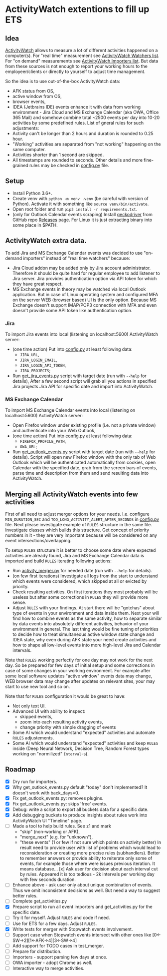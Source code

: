 # ActivityWatch extentions to fill up ETS

## Idea

[ActivityWatch](https://activitywatch.net/) allows to measure a lot of different activities happened on a computer(s).
For "real time" measurement see [ActivityWatch Watchers list](https://docs.activitywatch.net/en/latest/watchers.html).
For "on demand" measurements see [ActivityWatch Importers list](https://docs.activitywatch.net/en/latest/importers.html).
But data from these sources is not enough to report your working hours to the employeer/clients or directly to yourself to adjust time management.

So the idea is to use out-of-the-box ActivityWatch data:
- AFK status from OS,
- active window from OS,
- browser events,
- IDEA (Jetbrains IDE) events
enhance it with data from working environment - Jira Cloud and MS Exchange Calendar (aka OWA, Office 365 Mail)
and somehow combine total ~2500 events per day into 10-20 activities by some predefined rules.
List of gneral rules for such adjustments:
- Activity can't be longer than 2 hours and duration is rounded to 0.25 hour.
- "Working" activities are separated from "not working" happening on the same computer.
- Activities shorter than 1 second are skipped.
- All timestamps are rounded to seconds.
Other details and more fine-grained rules may be checked in [config.py](/activity_merger/config/config.py) file.

## Setup

- Install Python 3.6+.
- Create venv with `python -m venv .venv` (be careful with version of Python).
    Activate it with something like `source venv/bin/activate`.
- Open root folder and run `pip3 install -r requirements.txt`.
- (only for Outlook Calendar events scraping) Install [geckodriver](https://github.com/mozilla/geckodriver) from GitHub repo [Releases](https://github.com/mozilla/geckodriver/releases) page. For Linux it is just extracting binary into some place in $PATH.

## ActivityWatch extra data.

To add Jira and MS Exchange Calendar events was decided to use "on-demand importers" instead of "real time watchers" because:
- Jira Cloud addon may be added only by Jira account administrator. Therefore it should be quite hard for regular employee to add listener to Jira server. Jira provides authentication option via API token for which they have great respect.
- MS Exchange events in theory may be watched via local Outlook application. But in case of Linux operating system and configured MFA on the server WEB (browser based) UI is the only option. Because MS Exchange doesn't support IMAP/POP3 connection with MFA and even doesn't provide some API token like authentication option.

### Jira

To import Jira events into local (listening on localhost:5600) ActivityWatch server:
- (one time action) Put into [config.py](/activity_merger/config/config.py) at least following data:
  - `JIRA_URL`,
  - `JIRA_LOGIN_EMAIL`,
  - `JIRA_LOGIN_API_TOKEN`,
  - `JIRA_PROJECTS`;
- Run [get_jira_events.py](/get_jira_events.py) script with target date (run with `--help` for details),
After a few second script will grab all you actions in specified Jira projects Jira API for specific date and import into ActivityWatch.

### MS Exchange Calendar

To import MS Exchange Calendar events into local (listening on localhost:5600) ActivityWatch server:
- Open Firefox window under existing profile (i.e. not a private window) and authenticate into your Web Outlook,
- (one time action) Put into [config.py](/activity_merger/config/config.py) at least following data:
  - `FIREFOX_PROFILE_PATH`,
  - `OWA_URL`;
- Run [get_outlook_events.py](/get_outlook_events.py) script with target date (run with `--help` for details).
Script will open new Firefox window with the only tab of Web Outlook which will be authenticated automatically from cookies,
open Calendar with the specified date, grab from the screen bars of events, parse time and description from them
and send resulting data into ActivityWatch.

## Merging all ActivityWatch events into few activities

First of all need to adjust merger options for your needs.
I.e. configure `MIN_DURATION_SEC` and `TOO_LONG_ACTIVITY_ALERT_AFTER_SECONDS` in [config.py](/activity_merger/config/config.py) file.
Next please investigate example of `RULES` structure in the same file. Investigate classes which builds this structure.
Get concept of priority numbers in it - they are very important because will be considered on any event intersections/overlapping.

To setup `RULES` structure it is better to choose some date where expected activities are already found, Jira and MS Exchange Calendar data is imported
and build `RULES` iterating following actions:
- Run [activity_merger.py](/activity_merger.py) for needed date (run with `--help` for details).
- (on few first iterations) Investigate all logs from the start to understand which events were considered, which skipped at all or evicted by priority.
- Check resulting activities. On first iterations they most probably will be useless but after some corrections in `RULES` they will provide more sense.
- Adjust `RULES` with your findings. At start there will be "gotchas" about type of events in your environment and data inside them. Next your will find how to combine events as the same activity, how to separate similar by data events into absolutely different activities, behavior of your environment in general. The last thing would be fine tuning of priorities to decide how to treat simultaneous active window state change and IDEA state, why even during AFK state your need create activities and how to shape all low-level events into more high-level Jira and Calendar intervals.

Note that `RULES` working perfectly for one day may not work for the next day.
So be prepared for few days of initial setup and some corrections in case of some changes in your working environment.
For example after some local software updates "active window" events data may change, WEB browser data may change after updates on relevant sites, your may start to use new tool and so on.

Note that for `RULES` configuration it would be great to have:
- Not only text UI.
- Advanced UI with ability to inspect:
  - skipped events,
  - zoom into each resulting activity events,
  - change priority with simple dragging of events
- Some AI which would understand "expected" activities and automate `RULES` adjustements.
- Some AI which would understand "expected" activities and keep `RULES` inside (Deep Neural Network, Decision Tree, Random Forest types working on "normilized" `Interval`-s).

## Roadmap

- [x] Dry run for importers.
- [x] Why get_outlook_events.py default "today" don't implemented? It doesn't work with back_days=0.
- [x] Fix get_outlook_events.py: removes plugins.
- [x] Fix get_outlook_events.py: skips 'free' events.
- [x] Debug: write a script to export all buckets data for a specific date.
- [x] Add debugging buckets to produce insights about rules work into ActivityWatch UI "Timeline" page.
- [ ] Made a tool to help build rules. See z1 and mark
  - "skip" (non-working or AFK),
  - "merge_next" (e.g. for "unknown"),
  - "these events" (1 or few if not sure which points on activity better)
  In result need to provide user with list of problems which would lead to reconsideration
  or creating more precise rules (subhandlers).
  Better to remember answers or provide ability to reiterate only some of events, for example
  those where were issues previous iteration. It means database...
  [x] Ask user for decision about each interval cut by rules.
    Appeared it is too tedious - 2k intervals per working day with few seconds duration.
- [ ] Enhance above - ask user only about unique combination of events.
    Thus we omit inconsistent decisions as well. But need a way to suggest better rules.
- [ ] Complete get_activities.py
- [x] Prepare script to run all event importers and get_activities.py for the specific date.
- [ ] Try it for myself. Adjust `RULES` and code if need.
- [ ] Use for ETS for a few days. Adjust `RULES`.
- [x] Write tests for merger with Stopwatch events involvement.
- [ ] Support case when Stopwatch events intersect with other ones like [0<-SW->2][1<-AFK->4][3<-SW->4]
- [ ] Add support for TODO cases in test_merger.
- [ ] Prepare for distribution.
- [ ] Importers - support parsing few days at once.
- [ ] OWA importer - adopt Chrome as well.
- [ ] Interactive way to merge activities.
